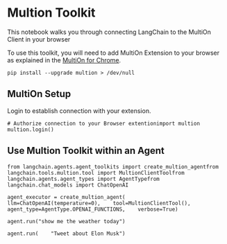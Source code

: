 Multion Toolkit
===============

This notebook walks you through connecting LangChain to the MultiOn Client in your browser

To use this toolkit, you will need to add MultiOn Extension to your browser as explained in the [MultiOn for Chrome](https://multion.notion.site/Download-MultiOn-ddddcfe719f94ab182107ca2612c07a5).

    pip install --upgrade multion > /dev/null

MultiOn Setup[](#multion-setup "Direct link to MultiOn Setup")
---------------------------------------------------------------

Login to establish connection with your extension.

    # Authorize connection to your Browser extentionimport multion multion.login()

Use Multion Toolkit within an Agent[](#use-multion-toolkit-within-an-agent "Direct link to Use Multion Toolkit within an Agent")
---------------------------------------------------------------------------------------------------------------------------------

    from langchain.agents.agent_toolkits import create_multion_agentfrom langchain.tools.multion.tool import MultionClientToolfrom langchain.agents.agent_types import AgentTypefrom langchain.chat_models import ChatOpenAI

    agent_executor = create_multion_agent(    llm=ChatOpenAI(temperature=0),    tool=MultionClientTool(),    agent_type=AgentType.OPENAI_FUNCTIONS,    verbose=True)

    agent.run("show me the weather today")

    agent.run(    "Tweet about Elon Musk")